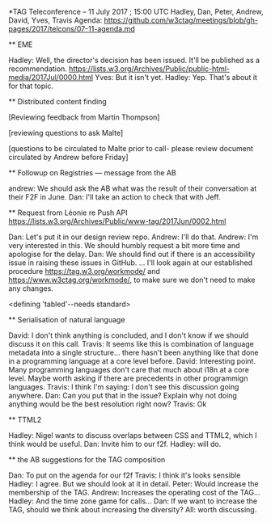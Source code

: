 *TAG Teleconference – 11 July 2017 ; 15:00 UTC
Hadley, Dan, Peter, Andrew, David, Yves, Travis
Agenda: https://github.com/w3ctag/meetings/blob/gh-pages/2017/telcons/07-11-agenda.md


** EME

Hadley: Well, the director's decision has been issued. It'll be published as a recommendation. https://lists.w3.org/Archives/Public/public-html-media/2017Jul/0000.html
Yves: But it isn't yet.
Hadley:  Yep. That's about it for that topic.


** Distributed content finding

[Reviewing feedback from Martin Thompson]

[reviewing questions to ask Malte]

[questions to be circulated to Malte prior to call- please review document circulated by Andrew before Friday]

** Followup on Registries — message from the AB

andrew: We should ask the AB what was the result of their conversation at their F2F in June.
Dan: I'll take an action to check that with Jeff.

** Request from Léonie re Push API
https://lists.w3.org/Archives/Public/www-tag/2017Jun/0002.html

Dan: Let's put it in our design review repo.
Andrew: I'll do that.
Andrew: I'm very interested in this. We should humbly request a bit more time and apologise for the delay. 
Dan: We should find out if there is an accessibility issue in raising these issues in GitHub.
... I'll look again at our established procedure https://tag.w3.org/workmode/ and https://www.w3ctag.org/workmode/, to make sure we don't need to make any changes. 

<defining 'tabled'--needs standard>

** Serialisation of natural language

David: I don't think anything is concluded, and I don't know if we should discuss it on this call. 
Travis: It seems like this is combination of language metadata into a single structure... there hasn't been anything like that done in a programming language at a core level before.
David:  Interesting point.  Many programming languages don't care that much about i18n at a core level. Maybe worth asking if there are precedents in other programmign languages.
Travis: I think I'm saying: I don't see this discussion going anywhere. 
Dan: Can you put that in the issue?  Explain why not doing anything would be the best resolution right now?
Travis: Ok


** TTML2

Hadley: Nigel wants to discuss overlaps between CSS and TTML2, which I think would be useful.
Dan: Invite him to our f2f.
Hadley: will do.

** the AB suggestions for the TAG composition

Dan: To put on the agenda for our f2f
Travis: I think it's looks sensible
Hadley: I agree. But we should look at it in detail.
Peter: Would increase the membership of the TAG.
Andrew: Increases the operating cost of the TAG... 
Hadley: And the time zone game for calls...
Dan: If we want to increase the TAG, should we think about increasing the diversity?
All: worth discussing.


